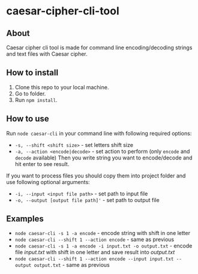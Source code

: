 # caesar-cipher-cli-tool

## About

Caesar cipher cli tool is made for command line encoding/decoding strings and text files with Caesar cipher.

## How to install

1. Clone this repo to your local machine.
2. Go to folder.
3. Run `npm install`.

## How to use

Run `node caesar-cli` in your command line with following required options:
- `-s, --shift <shift size>` - set letters shift size
- `-a, --action <encode|decode>` - set action to perform (only `encode` and `decode` available)
Then you write string you want to encode/decode and hit enter to see result.

If you want to process files you should copy them into project folder and use following optional arguments:
- `-i, --input <input file path>` - set path to input file
- `-o, --output [output file path]'` - set path to output file

## Examples

 * `node caesar-cli -s 1 -a encode` - encode string with shift in one letter
 * `node caesar-cli --shift 1 --action encode` - same as previous
* `node caesar-cli -s 1 -a encode -i input.txt -o output.txt` - encode file *input.txt* with shift in one letter and save result into *output.txt*
* `node caesar-cli --shift 1 --action encode --input input.txt --output output.txt` - same as previous
